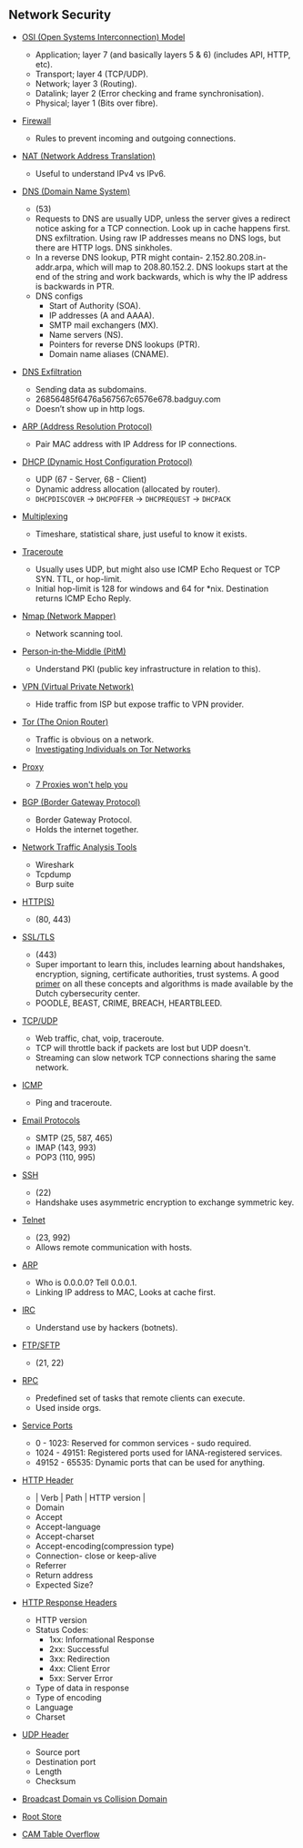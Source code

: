 ## Network Security
- [OSI (Open Systems Interconnection) Model](./OSI_Model.md)
	- Application; layer 7 (and basically layers 5 & 6) (includes API, HTTP, etc).
	- Transport; layer 4 (TCP/UDP).
	- Network; layer 3 (Routing).
	- Datalink; layer 2 (Error checking and frame synchronisation).
	- Physical; layer 1 (Bits over fibre).	
- [Firewall](./Firewall.md)
	- Rules to prevent incoming and outgoing connections.	
- [NAT (Network Address Translation)](./NAT.md)
	- Useful to understand IPv4 vs IPv6.
- [DNS (Domain Name System)](./DNS.md)
	- (53)
	- Requests to DNS are usually UDP, unless the server gives a redirect notice asking for a TCP connection. Look up in cache happens first. DNS exfiltration. Using raw IP addresses means no DNS logs, but there are HTTP logs. DNS sinkholes.
	- In a reverse DNS lookup, PTR might contain- 2.152.80.208.in-addr.arpa, which will map to  208.80.152.2. DNS lookups start at the end of the string and work backwards, which is why the IP address is backwards in PTR.
	- DNS configs
		- Start of Authority (SOA).
		- IP addresses (A and AAAA).
		- SMTP mail exchangers (MX).
		- Name servers (NS).
		- Pointers for reverse DNS lookups (PTR).
		- Domain name aliases (CNAME).
- [DNS Exfiltration](./DNS_Exfiltration.md)
	- Sending data as subdomains. 
	- 26856485f6476a567567c6576e678.badguy.com
	- Doesn’t show up in http logs. 

- [ARP (Address Resolution Protocol)](./ARP.md)
	- Pair MAC address with IP Address for IP connections. 
- [DHCP (Dynamic Host Configuration Protocol)](./DHCP.md)
	- UDP (67 - Server, 68 - Client)
	- Dynamic address allocation (allocated by router).
	- `DHCPDISCOVER` -> `DHCPOFFER` -> `DHCPREQUEST` -> `DHCPACK`
- [Multiplexing](./Multiplexing.md)
	- Timeshare, statistical share, just useful to know it exists.
- [Traceroute](./Traceroute.md)
	- Usually uses UDP, but might also use ICMP Echo Request or TCP SYN. TTL, or hop-limit.
	- Initial hop-limit is 128 for windows and 64 for *nix. Destination returns ICMP Echo Reply. 
- [Nmap (Network Mapper)](./Nmap.md)
	- Network scanning tool.
- [Person‐in‐the‐Middle (PitM)](./PitM.md)
	- Understand PKI (public key infrastructure in relation to this).
- [VPN (Virtual Private Network)](./VPN.md)
	- Hide traffic from ISP but expose traffic to VPN provider.
- [Tor (The Onion Router)](./Tor.md)
	- Traffic is obvious on a network. 
	- [Investigating Individuals on Tor Networks](./Investigating_Individuals_on_Tor_Networks.md)
- [Proxy](./Proxy.md)
	- [7 Proxies won't help you](./7_Proxies.md)
- [BGP (Border Gateway Protocol)](./BGP.md)
	- Border Gateway Protocol.
	- Holds the internet together.
- [Network Traffic Analysis Tools](./Network_Traffic_Analysis_Tools)
	- Wireshark
	- Tcpdump
	- Burp suite
- [HTTP(S)](./HTTP_S.md)
	- (80, 443)
- [SSL/TLS](./SSL_TLS.md)
	- (443) 
	- Super important to learn this, includes learning about handshakes, encryption, signing, certificate authorities, trust systems. A good [primer](https://english.ncsc.nl/publications/publications/2021/january/19/it-security-guidelines-for-transport-layer-security-2.1) on all these concepts and algorithms is made available by the Dutch cybersecurity center.
	- POODLE, BEAST, CRIME, BREACH, HEARTBLEED.
- [TCP/UDP](./TCP_UDP.md)
	- Web traffic, chat, voip, traceroute.
	- TCP will throttle back if packets are lost but UDP doesn't. 
	- Streaming can slow network TCP connections sharing the same network.
- [ICMP](./ICMP.md)
	- Ping and traceroute.
- [Email Protocols](./Email_Protocols.md)
	- SMTP (25, 587, 465)
	- IMAP (143, 993)
	- POP3 (110, 995)
- [SSH](./SSH.md)
	- (22)
	- Handshake uses asymmetric encryption to exchange symmetric key.
- [Telnet](./Telnet.md)
	- (23, 992)
	- Allows remote communication with hosts.
- [ARP](./ARP.md)
	- Who is 0.0.0.0? Tell 0.0.0.1.
	- Linking IP address to MAC, Looks at cache first.
- [IRC](./IRC.md)
	- Understand use by hackers (botnets).
- [FTP/SFTP](./FTP_SFTP.md)
	- (21, 22)
- [RPC](./RPC.md)
	- Predefined set of tasks that remote clients can execute.
	- Used inside orgs. 
- [Service Ports](./Service_Ports.md)
	- 0 - 1023: Reserved for common services - sudo required. 
	- 1024 - 49151: Registered ports used for IANA-registered services. 
	- 49152 - 65535: Dynamic ports that can be used for anything. 
- [HTTP Header](./HTTP_Header.md)
	- | Verb | Path | HTTP version |
	- Domain
	- Accept
	- Accept-language
	- Accept-charset
	- Accept-encoding(compression type)
	- Connection- close or keep-alive
	- Referrer
	- Return address
	- Expected Size?
- [HTTP Response Headers](./HTTP_Response_Headers.md)
	- HTTP version
	- Status Codes: 
		- 1xx: Informational Response
		- 2xx: Successful
		- 3xx: Redirection
		- 4xx: Client Error
		- 5xx: Server Error
	- Type of data in response 
	- Type of encoding
	- Language 
	- Charset
- [UDP Header](./UDP_Header.md)
	- Source port
	- Destination port
	- Length
	- Checksum
- [Broadcast Domain vs Collision Domain](./Broadcast_Domain_vs_Collision_Domain.md)
- [Root Store](./Root_Store.md)
- [CAM Table Overflow](./CAM_Table_Overflow.md)